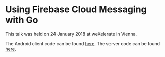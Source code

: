 # Using Firebase Cloud Messaging with Go

This talk was held on 24 January 2018 at weXelerate in Vienna.

The Android client code can be found [here](https://github.com/calmandniceperson/FCMExampleApp).
The server code can be found [here](https://github.com/calmandniceperson/fcm_example_server).